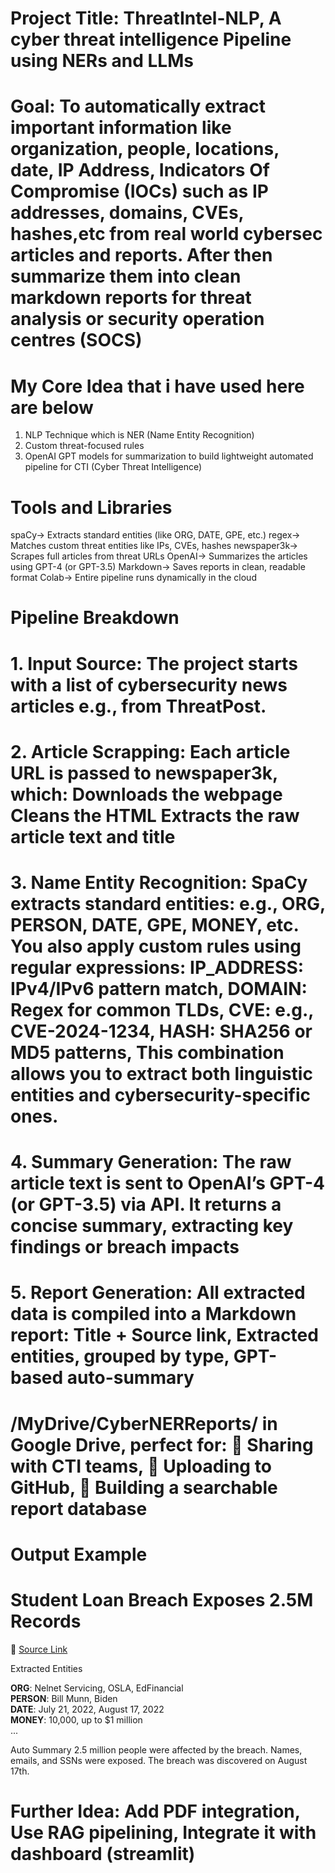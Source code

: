 # Project Title: ThreatIntel-NLP, A cyber threat intelligence Pipeline using NERs and LLMs

# Goal: To automatically extract important information like organization, people, locations, date, IP Address, Indicators Of Compromise (IOCs) such as IP addresses, domains, CVEs, hashes,etc from real world cybersec articles and reports. After then summarize them into clean markdown reports for threat analysis or security operation centres (SOCS)

# My Core Idea that i have used here are below
1. NLP Technique which is NER (Name Entity Recognition)
2. Custom threat-focused rules
3. OpenAI GPT models for summarization to build lightweight automated pipeline for CTI (Cyber Threat Intelligence)

# Tools and Libraries
spaCy->	Extracts standard entities (like ORG, DATE, GPE, etc.)
regex-> Matches custom threat entities like IPs, CVEs, hashes
newspaper3k-> Scrapes full articles from threat URLs
OpenAI-> Summarizes the articles using GPT-4 (or GPT-3.5)
Markdown-> Saves reports in clean, readable format
Colab-> Entire pipeline runs dynamically in the cloud

# Pipeline Breakdown
# 1. Input Source: The project starts with a list of cybersecurity news articles  e.g., from ThreatPost.
# 2. Article Scrapping: Each article URL is passed to newspaper3k, which: Downloads the webpage Cleans the HTML Extracts the raw article text and title
# 3. Name Entity Recognition: SpaCy extracts standard entities: e.g., ORG, PERSON, DATE, GPE, MONEY, etc. You also apply custom rules using regular expressions: IP_ADDRESS: IPv4/IPv6 pattern match, DOMAIN: Regex for common TLDs, CVE: e.g., CVE-2024-1234, HASH: SHA256 or MD5 patterns, This combination allows you to extract both linguistic entities and cybersecurity-specific ones.
# 4. Summary Generation: The raw article text is sent to OpenAI’s GPT-4 (or GPT-3.5) via API. It returns a concise summary, extracting key findings or breach impacts
# 5. Report Generation: All extracted data is compiled into a Markdown report: Title + Source link, Extracted entities, grouped by type, GPT-based auto-summary
# /MyDrive/CyberNERReports/ in Google Drive, perfect for: 📁 Sharing with CTI teams, 📄 Uploading to GitHub, 🧾 Building a searchable report database

# Output Example 
# Student Loan Breach Exposes 2.5M Records

🔗 [Source Link](https://threatpost.com/student-loan-breach-exposes-2-5m-records/180492)

 Extracted Entities

**ORG**: Nelnet Servicing, OSLA, EdFinancial  
**PERSON**: Bill Munn, Biden  
**DATE**: July 21, 2022, August 17, 2022  
**MONEY**: 10,000, up to $1 million  
...

 Auto Summary
2.5 million people were affected by the breach. Names, emails, and SSNs were exposed. The breach was discovered on August 17th.


# Further Idea: Add PDF integration, Use RAG pipelining, Integrate it with dashboard (streamlit)




